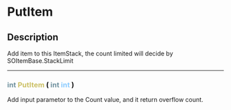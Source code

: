 # PutItem

## Description

Add item to this ItemStack,
the count limited will decide by SOItemBase.StackLimit

--- 
###  <font color=#7293A0>int</font> <font color=#CCC066>PutItem</font> (  <font color=#7293A0>int</font> <font color=#8CCCFF>int</font> )
Add input parametor to the Count value, and 
it return overflow count.
